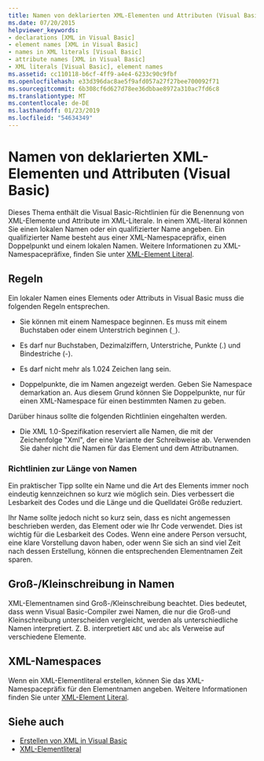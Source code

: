 ```yaml
---
title: Namen von deklarierten XML-Elementen und Attributen (Visual Basic)
ms.date: 07/20/2015
helpviewer_keywords:
- declarations [XML in Visual Basic]
- element names [XML in Visual Basic]
- names in XML literals [Visual Basic]
- attribute names [XML in Visual Basic]
- XML literals [Visual Basic], element names
ms.assetid: cc110118-b6cf-4ff9-a4e4-6233c90c9fbf
ms.openlocfilehash: e33d396dac8ae5f9afd057a27f27bee700092f71
ms.sourcegitcommit: 6b308cf6d627d78ee36dbbae8972a310ac7fd6c8
ms.translationtype: MT
ms.contentlocale: de-DE
ms.lasthandoff: 01/23/2019
ms.locfileid: "54634349"
---
```

# <a name="names-of-declared-xml-elements-and-attributes-visual-basic"></a>Namen von deklarierten XML-Elementen und Attributen (Visual Basic)
Dieses Thema enthält die Visual Basic-Richtlinien für die Benennung von XML-Elemente und Attribute im XML-Literale.  In einem XML-literal können Sie einen lokalen Namen oder ein qualifizierter Name angeben. Ein qualifizierter Name besteht aus einer XML-Namespacepräfix, einen Doppelpunkt und einem lokalen Namen. Weitere Informationen zu XML-Namespacepräfixe, finden Sie unter [XML-Element Literal](../../../../visual-basic/language-reference/xml-literals/xml-element-literal.md).  
  
## <a name="rules"></a>Regeln  
 Ein lokaler Namen eines Elements oder Attributs in Visual Basic muss die folgenden Regeln entsprechen.  
  
-   Sie können mit einem Namespace beginnen. Es muss mit einem Buchstaben oder einem Unterstrich beginnen (`_`).  
  
-   Es darf nur Buchstaben, Dezimalziffern, Unterstriche, Punkte (.) und Bindestriche (-).  
  
-   Es darf nicht mehr als 1.024 Zeichen lang sein.  
  
-   Doppelpunkte, die im Namen angezeigt werden. Geben Sie Namespace demarkation an. Aus diesem Grund können Sie Doppelpunkte, nur für einen XML-Namespace für einen bestimmten Namen zu geben.  
  
 Darüber hinaus sollte die folgenden Richtlinien eingehalten werden.  
  
-   Die XML 1.0-Spezifikation reserviert alle Namen, die mit der Zeichenfolge "Xml", der eine Variante der Schreibweise ab. Verwenden Sie daher nicht die Namen für das Element und dem Attributnamen.  
  
### <a name="name-length-guidelines"></a>Richtlinien zur Länge von Namen  
 Ein praktischer Tipp sollte ein Name und die Art des Elements immer noch eindeutig kennzeichnen so kurz wie möglich sein. Dies verbessert die Lesbarkeit des Codes und die Länge und die Quelldatei Größe reduziert.  
  
 Ihr Name sollte jedoch nicht so kurz sein, dass es nicht angemessen beschrieben werden, das Element oder wie Ihr Code verwendet. Dies ist wichtig für die Lesbarkeit des Codes. Wenn eine andere Person versucht, eine klare Vorstellung davon haben, oder wenn Sie sich an sind viel Zeit nach dessen Erstellung, können die entsprechenden Elementnamen Zeit sparen.  
  
## <a name="case-sensitivity-in-names"></a>Groß-/Kleinschreibung in Namen  
 XML-Elementnamen sind Groß-/Kleinschreibung beachtet. Dies bedeutet, dass wenn Visual Basic-Compiler zwei Namen, die nur die Groß-und Kleinschreibung unterscheiden vergleicht, werden als unterschiedliche Namen interpretiert. Z. B. interpretiert `ABC` und `abc` als Verweise auf verschiedene Elemente.  
  
## <a name="xml-namespaces"></a>XML-Namespaces  
 Wenn ein XML-Elementliteral erstellen, können Sie das XML-Namespacepräfix für den Elementnamen angeben. Weitere Informationen finden Sie unter [XML-Element Literal](../../../../visual-basic/language-reference/xml-literals/xml-element-literal.md).  
  
## <a name="see-also"></a>Siehe auch
- [Erstellen von XML in Visual Basic](../../../../visual-basic/programming-guide/language-features/xml/creating-xml.md)
- [XML-Elementliteral](../../../../visual-basic/language-reference/xml-literals/xml-element-literal.md)
